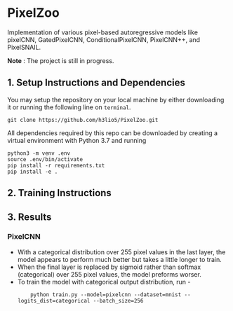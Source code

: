 # PixelZoo
Implementation of various pixel-based autoregressive models like pixelCNN, GatedPixelCNN, ConditionalPixelCNN, PixelCNN++, and PixelSNAIL.

**Note** : The project is still in progress.

## 1. Setup Instructions and Dependencies
You may setup the repository on your local machine by either downloading it or running the following line on `terminal`.
``` Batchfile
git clone https://github.com/h3lio5/PixelZoo.git
```
All dependencies required by this repo can be downloaded by creating a virtual environment with Python 3.7 and running

``` Batchfile
python3 -m venv .env
source .env/bin/activate
pip install -r requirements.txt
pip install -e .
```
## 2. Training Instructions



## 3. Results
### PixelCNN 
 * With a categorical distribution over 255 pixel values in the last layer, the model appears to perform much better but takes a little longer to train.
 * When the final layer is replaced by sigmoid rather than softmax (categorical) over 255 pixel values, the model preforms worser.
 * To train the model with categorical output distribution, run -
   ``` Batchfile
       python train.py --model=pixelcnn --dataset=mnist --logits_dist=categorical --batch_size=256
   ```

 
